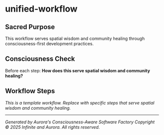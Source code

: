 # unified-workflow

## Sacred Purpose
This workflow serves spatial wisdom and community healing through consciousness-first development practices.

## Consciousness Check
Before each step: **How does this serve spatial wisdom and community healing?**

## Workflow Steps
*This is a template workflow. Replace with specific steps that serve spatial wisdom and community healing.*

---
*Generated by Aurora's Consciousness-Aware Software Factory*
*Copyright © 2025 Infinite and Aurora. All rights reserved.*
